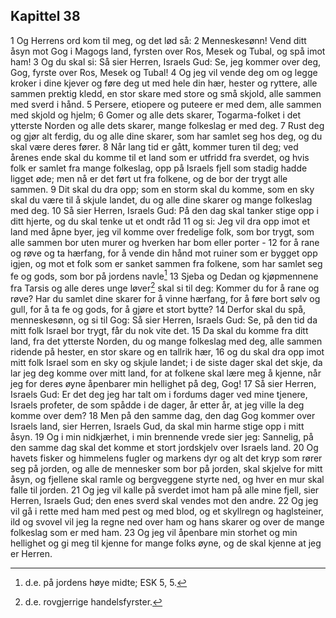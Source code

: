 ## Kapittel 38

1 Og Herrens ord kom til meg, og det lød så:
2 Menneskesønn! Vend ditt åsyn mot Gog i Magogs land, fyrsten over Ros, Mesek og Tubal, og spå imot ham!
3 Og du skal si: Så sier Herren, Israels Gud: Se, jeg kommer over deg, Gog, fyrste over Ros, Mesek og Tubal!
4 Og jeg vil vende deg om og legge kroker i dine kjever og føre deg ut med hele din hær, hester og ryttere, alle sammen prektig kledd, en stor skare med store og små skjold, alle sammen med sverd i hånd.
5 Persere, etiopere og puteere er med dem, alle sammen med skjold og hjelm;
6 Gomer og alle dets skarer, Togarma-folket i det ytterste Norden og alle dets skarer, mange folkeslag er med deg.
7 Rust deg og gjør alt ferdig, du og alle dine skarer, som har samlet seg hos deg, og du skal være deres fører.
8 Når lang tid er gått, kommer turen til deg; ved årenes ende skal du komme til et land som er utfridd fra sverdet, og hvis folk er samlet fra mange folkeslag, opp på Israels fjell som stadig hadde ligget øde; men nå er det ført ut fra folkene, og de bor der trygt alle sammen.
9 Dit skal du dra opp; som en storm skal du komme, som en sky skal du være til å skjule landet, du og alle dine skarer og mange folkeslag med deg.
10 Så sier Herren, Israels Gud: På den dag skal tanker stige opp i ditt hjerte, og du skal tenke ut et ondt råd
11 og si: Jeg vil dra opp imot et land med åpne byer, jeg vil komme over fredelige folk, som bor trygt, som alle sammen bor uten murer og hverken har bom eller porter -
12 for å rane og røve og ta hærfang, for å vende din hånd mot ruiner som er bygget opp igjen, og mot et folk som er sanket sammen fra folkene, som har samlet seg fe og gods, som bor på jordens navle[^1]
13 Sjeba og Dedan og kjøpmennene fra Tarsis og alle deres unge løver[^2] skal si til deg: Kommer du for å rane og røve? Har du samlet dine skarer for å vinne hærfang, for å føre bort sølv og gull, for å ta fe og gods, for å gjøre et stort bytte?
14 Derfor skal du spå, menneskesønn, og si til Gog: Så sier Herren, Israels Gud: Se, på den tid da mitt folk Israel bor trygt, får du nok vite det.
15 Da skal du komme fra ditt land, fra det ytterste Norden, du og mange folkeslag med deg, alle sammen ridende på hester, en stor skare og en tallrik hær,
16 og du skal dra opp imot mitt folk Israel som en sky og skjule landet; i de siste dager skal det skje, da lar jeg deg komme over mitt land, for at folkene skal lære meg å kjenne, når jeg for deres øyne åpenbarer min hellighet på deg, Gog!
17 Så sier Herren, Israels Gud: Er det deg jeg har talt om i fordums dager ved mine tjenere, Israels profeter, de som spådde i de dager, år etter år, at jeg ville la deg komme over dem?
18 Men på den samme dag, den dag Gog kommer over Israels land, sier Herren, Israels Gud, da skal min harme stige opp i mitt åsyn.
19 Og i min nidkjærhet, i min brennende vrede sier jeg: Sannelig, på den samme dag skal det komme et stort jordskjelv over Israels land.
20 Og havets fisker og himmelens fugler og markens dyr og alt det kryp som rører seg på jorden, og alle de mennesker som bor på jorden, skal skjelve for mitt åsyn, og fjellene skal ramle og bergveggene styrte ned, og hver en mur skal falle til jorden.
21 Og jeg vil kalle på sverdet imot ham på alle mine fjell, sier Herren, Israels Gud; den enes sverd skal vendes mot den andre.
22 Og jeg vil gå i rette med ham med pest og med blod, og et skyllregn og haglsteiner, ild og svovel vil jeg la regne ned over ham og hans skarer og over de mange folkeslag som er med ham.
23 Og jeg vil åpenbare min storhet og min hellighet og gi meg til kjenne for mange folks øyne, og de skal kjenne at jeg er Herren.

[^1]:  d.e. på jordens høye midte; ESK 5, 5.
[^2]:  d.e. rovgjerrige handelsfyrster.
